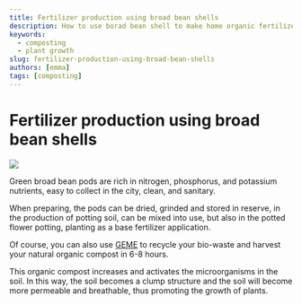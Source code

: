 ```yaml
---
title: Fertilizer production using broad bean shells
description: How to use borad bean shell to make home organic fertilizer?
keywords:
  - composting
  - plant growth
slug: fertilizer-production-using-broad-bean-shells
authors: [emma]
tags: [composting]
---
```


# Fertilizer production using broad bean shells

![](./img/img.png)

Green broad bean pods are rich in nitrogen, phosphorus, and potassium nutrients, easy to collect in the city, clean, 
and sanitary.
<!-- truncate -->
When preparing, the pods can be dried, grinded and stored in reserve, in the production of potting soil, can be mixed 
into use, but also in the potted flower potting, planting as a base fertilizer application.

Of course, you can also use [GEME](https://www.geme.bio) to recycle your bio-waste and harvest your natural organic 
compost in 6-8 hours.

This organic compost increases and activates the microorganisms in the soil. In this way, the soil becomes a clump 
structure and the soil will become more permeable and breathable, thus promoting the growth of plants.
